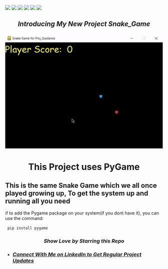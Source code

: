 ![](https://img.shields.io/badge/Programming_Language-Python-blue.svg)
![](https://img.shields.io/badge/Main_Tool_Used-Tkinter-red.svg)
![](https://img.shields.io/badge/Snake_Game.svg)
![](https://img.shields.io/badge/Mode-Dark_Mode-gold.svg)
![](https://img.shields.io/badge/Python_Version-3.7-brown.svg)
![](https://img.shields.io/badge/Status-Complete-green.svg)


## <p align="center">***Introducing My New Project Snake_Game*** </p>

<p align="center"><img src="..\Snake_Game\Snake_Game_gif.gif"/></p>

# <p align="center"> This Project uses PyGame </p>

## This is the same Snake Game which we all once played growing up, To get the system up and running all you need 
if to add the Pygame package on your system(if you dont have it), you can use the command: 

```bash
 pip install pygame 
 ``` 

### <p align="center">***_Show Love by Starring this Repo_***</p>


- ### ***_[Connect With Me on LinkedIn to Get Regular Project Updates](https://www.linkedin.com/in/utkarshkumar911/ "LCO")_***



